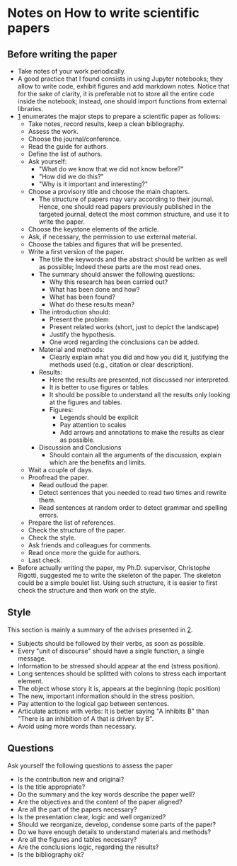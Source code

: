 # Notes on How to write scientific papers

## Before writing the paper

+ Take notes of your work periodically.
+ A good practice that I found consists in using Jupyter notebooks; they allow to write code, exhibit figures and add markdown notes. Notice that for the sake of clarity, it is preferable not to store all the entire code inside the notebook; instead, one should import functions from external libraries.
+ [1](https://orbi.uliege.be/handle/2268/24998) enumerates the major steps to prepare a scientific paper as follows:
	+ Take notes, record results, keep a clean bibliography.  
	+ Assess the work.
	+ Choose the journal/conference.
	+ Read the guide for authors.
	+ Define the list of authors.
	+ Ask yourself:
		+ "What do we know that we did not know before?"
		+ "How did we do this?"
		+ "Why is it important and interesting?"
	+ Choose a provisory title and choose the main chapters.
		+ The structure of papers may vary according to their journal. Hence, one should read papers previously published in the targeted journal, detect the most common structure, and use it to write the paper.
	+ Choose the keystone elements of the article.
	+ Ask, if necessary, the permission to use external material.
	+ Choose the tables and figures that will be presented.
	+ Write a first version of the paper.
		+ The title the keywords and the abstract should be written as well as possible; Indeed these parts are the most read ones.
		+ The summary should answer the following questions:
			+ Why this research has been carried out?
			+ What has been done and how?
			+ What has been found?
			+ What do these results mean?
		+ The introduction should:
			+ Present the problem
			+ Present related works (short, just to depict the landscape)
			+ Justify the hypothesis.
			+ One word regarding the conclusions can be added.
		+ Material and methods:
			+ Clearly explain what you did and how you did it, justifying the methods used (e.g., citation or clear description).
		+ Results:
			+ Here the results are presented, not discussed nor interpreted.
			+ It is better to use figures or tables.
			+ It should be possible to understand all the results only looking at the figures and tables.
			+ Figures:
				+ Legends should be explicit
				+ Pay attention to scales
				+ Add arrows and annotations to make the results as clear as possible.
		+ Discussion and Conclusions
			+ Should contain all the arguments of the discussion, explain which are the benefits and limits.				
	+ Wait a couple of days.
	+ Proofread the paper.
		+ Read outloud the paper.
		+ Detect sentences that you needed to read two times and rewrite them.
		+ Read sentences at random order to detect grammar and spelling errors.
	+ Prepare the list of references.
	+ Check the structure of the paper.
	+ Check the style.
	+ Ask friends and colleagues for comments.
	+ Read once more the guide for authors.
	+ Last check.
+ Before actually writing the paper, my Ph.D. supervisor, Christophe Rigotti, suggested me to write the skeleton of the paper. The skeleton could be a simple boulet list. Using such structure, it is easier to first check the structure and then work on the style.

## Style

This section is mainly a summary of the advises presented in [2](https://cseweb.ucsd.edu/~swanson/papers/science-of-writing.pdf).

+ Subjects should be followed by their verbs, as soon as possible.
+ Every "unit of discourse" should have a single function, a single message.
+ Information to be stressed should appear at the end (stress position).
+ Long sentences should be splitted with colons to stress each important element.
+ The object whose story it is, appears at the beginning (topic position)
+ The new, important information should in the stress position. 
+ Pay attention to the logical gap between sentences.
+ Articulate actions with verbs: It is better saying "A inhibits B" than "There is an inhibition of A that is driven by B".
+ Avoid using more words than necessary.

## Questions

Ask yourself the following questions to assess the paper

+ Is the contribution new and original?
+ Is the title appropriate?
+ Do the summary and the key words describe the paper well?
+ Are the objectives and the content of the paper aligned?
+ Are all the part of the papers necessary?
+ Is the presentation clear, logic and well organized?
+ Should we reorganize, develop, condense some parts of the paper?
+ Do we have enough details to understand materials and methods?
+ Are all the figures and tables necessary?
+ Are the conclusions logic, regarding the results?
+ Is the bibliography ok?
